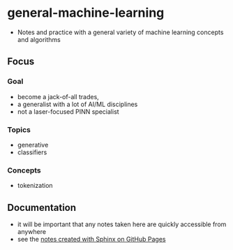 # general-machine-learning

- Notes and practice with a general variety of machine learning concepts and algorithms

## Focus

### Goal

- become a jack-of-all trades, 
- a generalist with a lot of AI/ML disciplines
- not a laser-focused PINN specialist

### Topics

- generative
- classifiers

### Concepts

- tokenization

## Documentation

- it will be important that any notes taken here are quickly accessible from anywhere
- see the [notes created with Sphinx on GitHub Pages](https://combatwombathub.github.io/general-machine-learning/index.html)